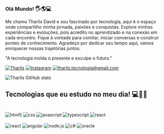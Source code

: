 ### Olá Mundo! 🖐️🌎💻
  Me chamo Tharlis David e sou fascinado por tecnologia, aqui é o espaço onde compartilho minha jornada, paixões e conquistas. 
Explore minhas experiências e evoluções, pois acredito no aprendizado e na conexão em cada encontro. 
Fique à vontade para comitar, iniciar conversas e construir pontes de conhecimento. Agradeço por dedicar seu tempo aqui, vamos enriquecer nossas trajetórias juntos.

"A tecnologia molda o presente e esculpe o futuro."

[![Tharlis](https://img.shields.io/badge/LinkedIn-0077B5?style=for-the-badge&logo=linkedin&logoColor=white)](https://www.linkedin.com/in/tharlis-david-8ba3b5256/)
[![Instagram](https://img.shields.io/badge/Instagram-E4405F?style=for-the-badge&logo=instagram&logoColor=white)](https://www.instagram.com/tharlisdavid/)
[![tharlis.tecnologia@gmail.com](https://img.shields.io/badge/Gmail-D14836?style=for-the-badge&logo=gmail&logoColor=white)](mailto:tharlis.tecnologia@gmail.com)

![Tharlis GitHub stats](https://github-readme-stats.vercel.app/api?username=tharlisdavid&show_icons=true&theme=dracula)
## Tecnologias que eu estudo no meu dia! 💻👨‍🎓
<div style="display: inline_block"><br/>
  <img align="center" alt="html5" src="https://img.shields.io/badge/HTML5-E34F26?style=for-the-badge&logo=html5&logoColor=white"/>
  <img align="center" alt="css" src="https://img.shields.io/badge/CSS3-1572B6?style=for-the-badge&logo=css3&logoColor=white"/>
  <img align="center" alt="javascript" src="https://img.shields.io/badge/JavaScript-F7DF1E?style=for-the-badge&logo=javascript&logoColor=black"/>
  <img align="center" alt="typescript" src="https://img.shields.io/badge/TypeScript-007ACC?style=for-the-badge&logo=typescript&logoColor=white"/>
  <img align="center" alt="react" src="https://img.shields.io/badge/React-20232A?style=for-the-badge&logo=react&logoColor=61DAFB"/>
  <br><br>
  <img align="center" alt="react" src="https://img.shields.io/badge/ReactNative-20232A?style=for-the-badge&logo=reactnative&logoColor=61DAFB"/>
  <img align="center" alt="angular" src="https://img.shields.io/badge/Angular-DD0031?style=for-the-badge&logo=angular&logoColor=white"/>
  <img align="center" alt="node.js" src="https://img.shields.io/badge/Node.js-43853D?style=for-the-badge&logo=node.js&logoColor=white"/>
  <img align="center" alt="c#" src="https://img.shields.io/badge/C%23-239120?style=for-the-badge&logo=c-sharp&logoColor=white"/>
  <img align="center" alt="oracle" src="https://img.shields.io/badge/Oracle-F80000?style=for-the-badge&logo=Oracle&logoColor=white"/>
  </div>
